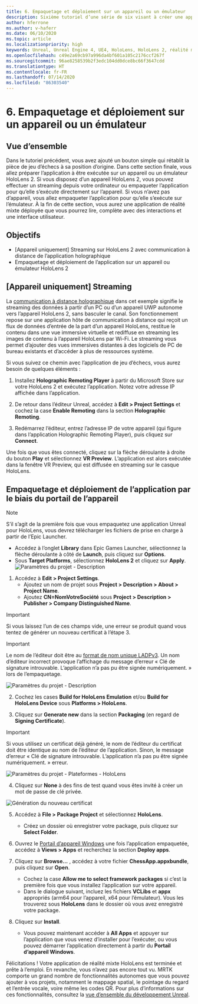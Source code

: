 ```yaml
---
title: 6. Empaquetage et déploiement sur un appareil ou un émulateur
description: Sixième tutoriel d’une série de six visant à créer une application de jeu d’échecs simple avec Unreal Engine 4 et le plug-in Mixed Reality Toolkit UX Tools
author: hferrone
ms.author: v-haferr
ms.date: 06/10/2020
ms.topic: article
ms.localizationpriority: high
keywords: Unreal, Unreal Engine 4, UE4, HoloLens, HoloLens 2, réalité mixte, tutoriel, bien démarrer, mrtk, uxt, UX Tools, documentation
ms.openlocfilehash: c49e2a69cb97a996da4bf601a105c2176ccf267f
ms.sourcegitcommit: 96ae8258539b2f3edc104dd0dce8bc66f3647cdd
ms.translationtype: HT
ms.contentlocale: fr-FR
ms.lasthandoff: 07/14/2020
ms.locfileid: "86303540"
---
```

# <a name="6-packaging--deploying-to-device-or-emulator"></a>6. Empaquetage et déploiement sur un appareil ou un émulateur

## <a name="overview"></a>Vue d’ensemble

Dans le tutoriel précédent, vous avez ajouté un bouton simple qui rétablit la pièce de jeu d’échecs à sa position d’origine. Dans cette section finale, vous allez préparer l’application à être exécutée sur un appareil ou un émulateur HoloLens 2. Si vous disposez d’un appareil HoloLens 2, vous pouvez effectuer un streaming depuis votre ordinateur ou empaqueter l’application pour qu’elle s’exécute directement sur l’appareil. Si vous n’avez pas d’appareil, vous allez empaqueter l’application pour qu’elle s’exécute sur l’émulateur. À la fin de cette section, vous aurez une application de réalité mixte déployée que vous pourrez lire, complète avec des interactions et une interface utilisateur.

## <a name="objectives"></a>Objectifs

* [Appareil uniquement] Streaming sur HoloLens 2 avec communication à distance de l’application holographique
* Empaquetage et déploiement de l’application sur un appareil ou émulateur HoloLens 2

## <a name="device-only-streaming"></a>[Appareil uniquement] Streaming
La [communication à distance holographique](https://docs.microsoft.com/windows/mixed-reality/add-holographic-remoting) dans cet exemple signifie le streaming des données à partir d’un PC ou d’un appareil UWP autonome vers l’appareil HoloLens 2, sans basculer le canal. Son fonctionnement repose sur une application hôte de communication à distance qui reçoit un flux de données d’entrée de la part d’un appareil HoloLens, restitue le contenu dans une vue immersive virtuelle et rediffuse en streaming les images de contenu à l’appareil HoloLens par Wi-Fi. Le streaming vous permet d’ajouter des vues immersives distantes à des logiciels de PC de bureau existants et d’accéder à plus de ressources système. 

Si vous suivez ce chemin avec l’application de jeu d’échecs, vous aurez besoin de quelques éléments :

1.  Installez **Holographic Remoting Player** à partir du Microsoft Store sur votre HoloLens 2 et exécutez l’application. Notez votre adresse IP affichée dans l’application.

2.  De retour dans l’éditeur Unreal, accédez à **Edit > Project Settings** et cochez la case **Enable Remoting** dans la section **Holographic Remoting**.

3.  Redémarrez l’éditeur, entrez l’adresse IP de votre appareil (qui figure dans l’application Holographic Remoting Player), puis cliquez sur **Connect**.

Une fois que vous êtes connecté, cliquez sur la flèche déroulante à droite du bouton **Play** et sélectionnez **VR Preview**. L’application est alors exécutée dans la fenêtre VR Preview, qui est diffusée en streaming sur le casque HoloLens. 

## <a name="packaging-and-deploying-the-app-via-device-portal"></a>Empaquetage et déploiement de l’application par le biais du portail de l’appareil

>[!NOTE]
>S’il s’agit de la première fois que vous empaquetez une application Unreal pour HoloLens, vous devrez télécharger les fichiers de prise en charge à partir de l’Epic Launcher. 
>- Accédez à l’onglet **Library** dans Epic Games Launcher, sélectionnez la flèche déroulante à côté de **Launch**, puis cliquez sur **Options**. 
>- Sous **Target Platforms**, sélectionnez **HoloLens 2** et cliquez sur **Apply**. 
>![Paramètres du projet - Description](images/unreal-uxt/6-installationoptions.PNG)

1.  Accédez à **Edit > Project Settings**. 
    * Ajoutez un nom de projet sous **Project > Description > About > Project Name**. 
    * Ajoutez **CN=NomVotreSociété** sous **Project > Description > Publisher > Company Distinguished Name**.

> [!IMPORTANT]
> Si vous laissez l’un de ces champs vide, une erreur se produit quand vous tentez de générer un nouveau certificat à l’étape 3. 

> [!IMPORTANT]
> Le nom de l’éditeur doit être au [format de nom unique LADPv3](https://www.ietf.org/rfc/rfc2253.txt). Un nom d’éditeur incorrect provoque l’affichage du message d’erreur « Clé de signature introuvable. L’application n’a pas pu être signée numériquement. » lors de l’empaquetage.

![Paramètres du projet - Description](images/unreal-uxt/6-cn.PNG)

2.  Cochez les cases **Build for HoloLens Emulation** et/ou **Build for HoloLens Device** sous **Platforms > HoloLens**.

3.  Cliquez sur **Generate new** dans la section **Packaging** (en regard de **Signing Certificate**).

> [!IMPORTANT]
> Si vous utilisez un certificat déjà généré, le nom de l’éditeur du certificat doit être identique au nom de l’éditeur de l’application. Sinon, le message d’erreur « Clé de signature introuvable. L’application n’a pas pu être signée numériquement. » erreur.

![Paramètres du projet - Plateformes - HoloLens](images/unreal-uxt/6-packaging.PNG)

4. Cliquez sur **None** à des fins de test quand vous êtes invité à créer un mot de passe de clé privée.

![Génération du nouveau certificat](images/unreal-uxt/6-private-key-testing.png)

5. Accédez à **File > Package Project** et sélectionnez **HoloLens**. 
    * Créez un dossier où enregistrer votre package, puis cliquez sur **Select Folder**. 

6.  Ouvrez le [Portail d’appareil Windows](https://docs.microsoft.com/windows/mixed-reality/using-the-windows-device-portal) une fois l’application empaquetée, accédez à **Views > Apps** et recherchez la section **Deploy apps**.

7.  Cliquez sur **Browse...** , accédez à votre fichier **ChessApp.appxbundle**, puis cliquez sur **Open**. 

    * Cochez la case **Allow me to select framework packages** si c’est la première fois que vous installez l’application sur votre appareil. 
    * Dans le dialogue suivant, incluez les fichiers **VCLibs** et **appx** appropriés (arm64 pour l’appareil, x64 pour l’émulateur). Vous les trouverez sous **HoloLens** dans le dossier où vous avez enregistré votre package.

8.  Cliquez sur **Install**.
    * Vous pouvez maintenant accéder à **All Apps** et appuyer sur l’application que vous venez d’installer pour l’exécuter, ou vous pouvez démarrer l’application directement à partir du **Portail d’appareil Windows**. 

Félicitations ! Votre application de réalité mixte HoloLens est terminée et prête à l’emploi. En revanche, vous n’avez pas encore tout vu. MRTK comporte un grand nombre de fonctionnalités autonomes que vous pouvez ajouter à vos projets, notamment le mappage spatial, le pointage du regard et l’entrée vocale, voire même les codes QR. Pour plus d’informations sur ces fonctionnalités, consultez la [vue d’ensemble du développement Unreal](https://docs.microsoft.com/windows/mixed-reality/unreal-development-overview).
